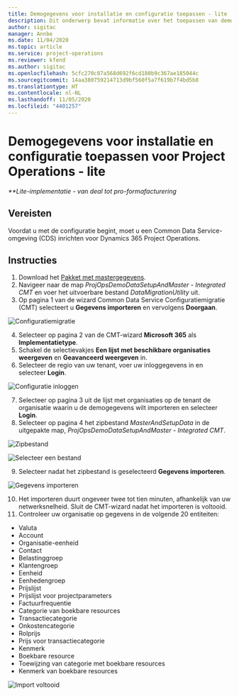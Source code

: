 ```yaml
---
title: Demogegevens voor installatie en configuratie toepassen - lite
description: Dit onderwerp bevat informatie over het toepassen van demo- en configuratiegegevens voor Project Operations.
author: sigitac
manager: Annbe
ms.date: 11/04/2020
ms.topic: article
ms.service: project-operations
ms.reviewer: kfend
ms.author: sigitac
ms.openlocfilehash: 5cfc270c07a568d692f6cd180b9c367ae185044c
ms.sourcegitcommit: 14aa380759214713d9bf560f5a7f619b7f4bd5b8
ms.translationtype: HT
ms.contentlocale: nl-NL
ms.lasthandoff: 11/05/2020
ms.locfileid: "4401257"
---
```

# <a name="apply-demo-setup-and-configuration-data-for-project-operations---lite"></a>Demogegevens voor installatie en configuratie toepassen voor Project Operations - lite 

_**Lite-implementatie - van deal tot pro-formafacturering_

## <a name="prerequisites"></a>Vereisten

Voordat u met de configuratie begint, moet u een Common Data Service-omgeving (CDS) inrichten voor Dynamics 365 Project Operations.


## <a name="instructions"></a>Instructies

1. Download het [Pakket met mastergegevens](https://download.microsoft.com/download/3/4/1/341bf279-a64f-4baa-af31-ce624859b518/ProjOpsSampleSetupData%20-%20CE%20only%20CMT.zip). 
2. Navigeer naar de map *ProjOpsDemoDataSetupAndMaster - Integrated CMT* en voer het uitvoerbare bestand *DataMigrationUtility* uit.
3. Op pagina 1 van de wizard Common Data Service Configuratiemigratie (CMT) selecteert u **Gegevens importeren** en vervolgens **Doorgaan**.

![Configuratiemigratie](./media/1ConfigurationMigration.png)

4. Selecteer op pagina 2 van de CMT-wizard **Microsoft 365** als **Implementatietype**.
5. Schakel de selectievakjes **Een lijst met beschikbare organisaties weergeven** en **Geavanceerd weergeven** in.
6. Selecteer de regio van uw tenant, voer uw inloggegevens in en selecteer **Login**.

![Configuratie inloggen](./media/2ConfigurationSignin.png)

7. Selecteer op pagina 3 uit de lijst met organisaties op de tenant de organisatie waarin u de demogegevens wilt importeren en selecteer **Login**.
8. Selecteer op pagina 4 het zipbestand *MasterAndSetupData* in de uitgepakte map, *ProjOpsDemoDataSetupAndMaster - Integrated CMT*.

![Zipbestand](./media/3ZipFile.png)

![Selecteer een bestand](./media/4SelectAFile.png)

9. Selecteer nadat het zipbestand is geselecteerd **Gegevens importeren**.

![Gegevens importeren](./media/5ImportData.png)

10. Het importeren duurt ongeveer twee tot tien minuten, afhankelijk van uw netwerksnelheid. Sluit de CMT-wizard nadat het importeren is voltooid. 
11. Controleer uw organisatie op gegevens in de volgende 20 entiteiten:

-   Valuta
-   Account
-   Organisatie-eenheid
-   Contact
-   Belastinggroep
-   Klantengroep
-   Eenheid
-   Eenhedengroep
-   Prijslijst
-   Prijslijst voor projectparameters 
-   Factuurfrequentie
-   Categorie van boekbare resources
-   Transactiecategorie
-   Onkostencategorie
-   Rolprijs
-   Prijs voor transactiecategorie
-   Kenmerk
-   Boekbare resource
-   Toewijzing van categorie met boekbare resources
-   Kenmerk van boekbare resources

![Import voltooid](./media/6CompleteImport.png)
